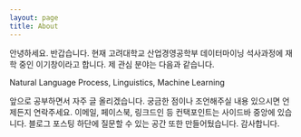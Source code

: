 ```yaml
---
layout: page
title: About
---
```


안녕하세요. 반갑습니다. 현재 고려대학교 산업경영공학부 데이터마이닝 석사과정에 재학 중인 이기창이라고 합니다. 제 관심 분야는 다음과 같습니다.

<p class="message">
Natural Language Process, Linguistics, Machine Learning
</p>

앞으로 공부하면서 자주 글 올리겠습니다. 궁금한 점이나 조언해주실 내용 있으시면 언제든지 연락주세요. 이메일, 페이스북, 링크드인 등 컨택포인트는 사이드바 중앙에 있습니다. 블로그 포스팅 하단에 질문할 수 있는 공간 또한 만들어뒀습니다. 감사합니다.
